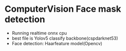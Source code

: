# ComputerVision Face mask detection

- Running realtime onnx cpu
- best file is Yolov5 classify backbone(cspdarknet53)
- Face detection: Haarfeature model(Opencv)
